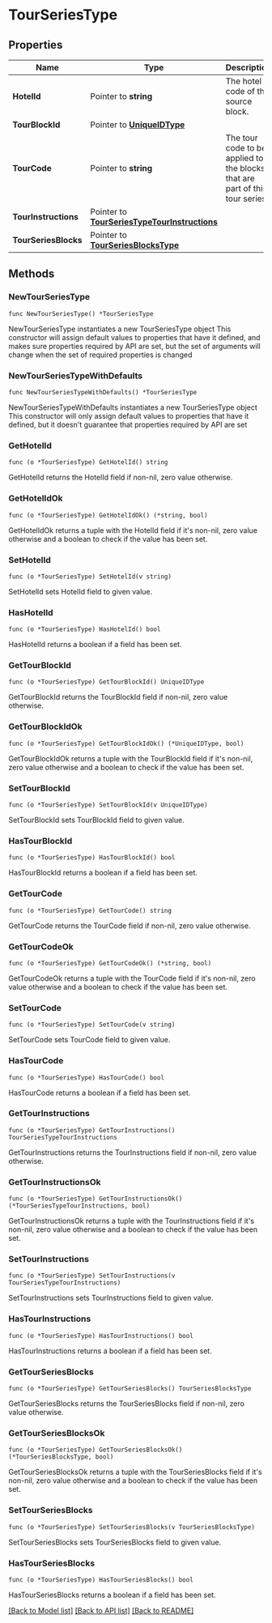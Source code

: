 # TourSeriesType

## Properties

Name | Type | Description | Notes
------------ | ------------- | ------------- | -------------
**HotelId** | Pointer to **string** | The hotel code of the source block. | [optional] 
**TourBlockId** | Pointer to [**UniqueIDType**](UniqueIDType.md) |  | [optional] 
**TourCode** | Pointer to **string** | The tour code to be applied to the blocks that are part of this tour series. | [optional] 
**TourInstructions** | Pointer to [**TourSeriesTypeTourInstructions**](TourSeriesTypeTourInstructions.md) |  | [optional] 
**TourSeriesBlocks** | Pointer to [**TourSeriesBlocksType**](TourSeriesBlocksType.md) |  | [optional] 

## Methods

### NewTourSeriesType

`func NewTourSeriesType() *TourSeriesType`

NewTourSeriesType instantiates a new TourSeriesType object
This constructor will assign default values to properties that have it defined,
and makes sure properties required by API are set, but the set of arguments
will change when the set of required properties is changed

### NewTourSeriesTypeWithDefaults

`func NewTourSeriesTypeWithDefaults() *TourSeriesType`

NewTourSeriesTypeWithDefaults instantiates a new TourSeriesType object
This constructor will only assign default values to properties that have it defined,
but it doesn't guarantee that properties required by API are set

### GetHotelId

`func (o *TourSeriesType) GetHotelId() string`

GetHotelId returns the HotelId field if non-nil, zero value otherwise.

### GetHotelIdOk

`func (o *TourSeriesType) GetHotelIdOk() (*string, bool)`

GetHotelIdOk returns a tuple with the HotelId field if it's non-nil, zero value otherwise
and a boolean to check if the value has been set.

### SetHotelId

`func (o *TourSeriesType) SetHotelId(v string)`

SetHotelId sets HotelId field to given value.

### HasHotelId

`func (o *TourSeriesType) HasHotelId() bool`

HasHotelId returns a boolean if a field has been set.

### GetTourBlockId

`func (o *TourSeriesType) GetTourBlockId() UniqueIDType`

GetTourBlockId returns the TourBlockId field if non-nil, zero value otherwise.

### GetTourBlockIdOk

`func (o *TourSeriesType) GetTourBlockIdOk() (*UniqueIDType, bool)`

GetTourBlockIdOk returns a tuple with the TourBlockId field if it's non-nil, zero value otherwise
and a boolean to check if the value has been set.

### SetTourBlockId

`func (o *TourSeriesType) SetTourBlockId(v UniqueIDType)`

SetTourBlockId sets TourBlockId field to given value.

### HasTourBlockId

`func (o *TourSeriesType) HasTourBlockId() bool`

HasTourBlockId returns a boolean if a field has been set.

### GetTourCode

`func (o *TourSeriesType) GetTourCode() string`

GetTourCode returns the TourCode field if non-nil, zero value otherwise.

### GetTourCodeOk

`func (o *TourSeriesType) GetTourCodeOk() (*string, bool)`

GetTourCodeOk returns a tuple with the TourCode field if it's non-nil, zero value otherwise
and a boolean to check if the value has been set.

### SetTourCode

`func (o *TourSeriesType) SetTourCode(v string)`

SetTourCode sets TourCode field to given value.

### HasTourCode

`func (o *TourSeriesType) HasTourCode() bool`

HasTourCode returns a boolean if a field has been set.

### GetTourInstructions

`func (o *TourSeriesType) GetTourInstructions() TourSeriesTypeTourInstructions`

GetTourInstructions returns the TourInstructions field if non-nil, zero value otherwise.

### GetTourInstructionsOk

`func (o *TourSeriesType) GetTourInstructionsOk() (*TourSeriesTypeTourInstructions, bool)`

GetTourInstructionsOk returns a tuple with the TourInstructions field if it's non-nil, zero value otherwise
and a boolean to check if the value has been set.

### SetTourInstructions

`func (o *TourSeriesType) SetTourInstructions(v TourSeriesTypeTourInstructions)`

SetTourInstructions sets TourInstructions field to given value.

### HasTourInstructions

`func (o *TourSeriesType) HasTourInstructions() bool`

HasTourInstructions returns a boolean if a field has been set.

### GetTourSeriesBlocks

`func (o *TourSeriesType) GetTourSeriesBlocks() TourSeriesBlocksType`

GetTourSeriesBlocks returns the TourSeriesBlocks field if non-nil, zero value otherwise.

### GetTourSeriesBlocksOk

`func (o *TourSeriesType) GetTourSeriesBlocksOk() (*TourSeriesBlocksType, bool)`

GetTourSeriesBlocksOk returns a tuple with the TourSeriesBlocks field if it's non-nil, zero value otherwise
and a boolean to check if the value has been set.

### SetTourSeriesBlocks

`func (o *TourSeriesType) SetTourSeriesBlocks(v TourSeriesBlocksType)`

SetTourSeriesBlocks sets TourSeriesBlocks field to given value.

### HasTourSeriesBlocks

`func (o *TourSeriesType) HasTourSeriesBlocks() bool`

HasTourSeriesBlocks returns a boolean if a field has been set.


[[Back to Model list]](../README.md#documentation-for-models) [[Back to API list]](../README.md#documentation-for-api-endpoints) [[Back to README]](../README.md)


